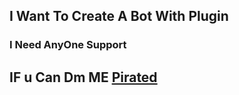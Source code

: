 ## I Want To Create A Bot With Plugin
### I Need AnyOne Support


## IF u Can Dm ME [Pirated](https://t.me/Pirated143)
